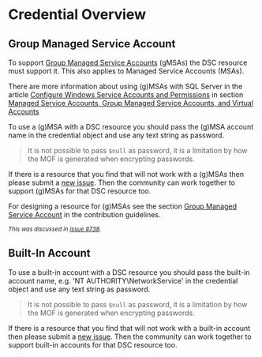 # Credential Overview

## Group Managed Service Account

To support [Group Managed Service Accounts](https://docs.microsoft.com/en-us/windows-server/security/group-managed-service-accounts/group-managed-service-accounts-overview)
(gMSAs) the DSC resource must support it. This also applies to Managed Service
Accounts (MSAs).

There are more information about using (g)MSAs with SQL Server
in the article [Configure Windows Service Accounts and Permissions](https://docs.microsoft.com/en-us/sql/database-engine/configure-windows/configure-windows-service-accounts-and-permissions) in section [Managed Service Accounts, Group Managed Service Accounts, and Virtual Accounts](https://docs.microsoft.com/en-us/sql/database-engine/configure-windows/configure-windows-service-accounts-and-permissions#New_Accounts)

To use a (g)MSA with a DSC resource you should pass the (g)MSA account name
in the credential object and use any text string as password.

>It is not possible to pass `$null` as password, it is a limitation by
>how the MOF is generated when encrypting passwords.

If there is a resource that you find that will not work with a (g)MSAs then
please submit a [new issue](https://github.com/dsccommunity/SqlServerDsc/issues/new?template=Problem_with_resource.md).
Then the community can work together to support (g)MSAs for that DSC resource
too.

For designing a resource for (g)MSAs see the section [Group Managed Service Account](https://github.com/dsccommunity/SqlServerDsc/blob/master/CONTRIBUTING.md#group-managed-service-account)
in the contribution guidelines.

<sup>_This was discussed in [issue #738](https://github.com/dsccommunity/SqlServerDsc/issues/738)_.</sup>

## Built-In Account

To use a built-in account with a DSC resource you should pass the built-in
account name, e.g. 'NT AUTHORITY\NetworkService' in the credential object
and use any text string as password.

>It is not possible to pass `$null` as password, it is a limitation by
>how the MOF is generated when encrypting passwords.

If there is a resource that you find that will not work with a built-in account
then please submit a [new issue](https://github.com/dsccommunity/SqlServerDsc/issues/new?template=Problem_with_resource.md).
Then the community can work together to support built-in accounts for that
DSC resource too.
